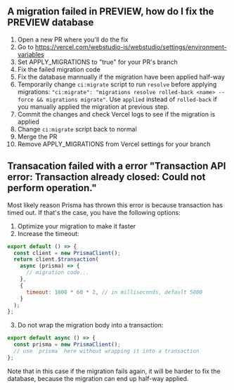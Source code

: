 ## A migration failed in PREVIEW, how do I fix the PREVIEW database

1. Open a new PR where you'll do the fix
1. Go to https://vercel.com/webstudio-is/webstudio/settings/environment-variables
1. Set APPLY_MIGRATIONS to "true" for your PR's branch
1. Fix the failed migration code
1. Fix the database mannually if the migration have been applied half-way
1. Temporarily change `ci:migrate` script to run `resolve` before applying migrations: `"ci:migrate": "migrations resolve rolled-back <name> --force && migrations migrate"`. Use `applied` instead of `rolled-back` if you manually applied the migration at previous step.
1. Commit the changes and check Vercel logs to see if the migration is applied
1. Change `ci:migrate` script back to normal
1. Merge the PR
1. Remove APPLY_MIGRATIONS from Vercel settings for your branch

## Transacation failed with a error "Transaction API error: Transaction already closed: Could not perform operation."

Most likely reason Prisma has thrown this error is because transaction has timed out.
If that's the case, you have the following options:

1. Optimize your migration to make it faster
2. Increase the timeout:

```js
export default () => {
  const client = new PrismaClient();
  return client.$transaction(
    async (prisma) => {
      // migration code...
    },
    {
      timeout: 1000 * 60 * 2, // in milliseconds, default 5000
    }
  );
};
```

3. Do not wrap the migration body into a transaction:

```js
export default async () => {
  const prisma = new PrismaClient();
  // use `prisma` here without wrapping it into a transaction
};
```

Note that in this case if the migration fails again, it will be harder to fix the database,
because the migration can end up half-way applied.
